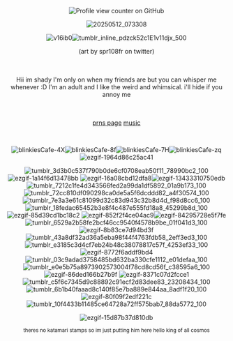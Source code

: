 
<div align="center"> 

![Profile view counter on GitHub](https://komarev.com/ghpvc/?username=H2-WHOA)


![20250512_073308](https://github.com/user-attachments/assets/191b3569-936f-4cea-8a87-e3467ee2d29e)



 ![v16ib0](https://github.com/user-attachments/assets/89464ff3-58dc-40ba-a90e-4b46a7ca9252)![tumblr_inline_pdzck52c1E1v11djx_500](https://github.com/user-attachments/assets/93ade16b-ae7d-4fbe-8f2e-642ed274cdeb) 

(art by spr108fr on twitter)
<br />
<br />
<br />

<div align="center"> Hii im shady I'm only on when my friends are but you can whisper me whenever :D I'm an adult and I like the weird and whimsical. i'll hide if you annoy me
<br />
<br />
<br />

[prns page](https://en.pronouns.page/@00310) [music](https://open.spotify.com/playlist/5oLVzeiwUJrRtdJVKeSkGH?si=5b0df8749fb34719)

<br />




![blinkiesCafe-4X](https://github.com/user-attachments/assets/7b80c886-7087-4497-9a46-6842437d8a60)![blinkiesCafe-8f](https://github.com/user-attachments/assets/9cedf9de-d056-4cee-8a2d-beb625a820cc)![blinkiesCafe-7H](https://github.com/user-attachments/assets/f3faca90-b9d0-494d-abb8-bfd0a1279443)![blinkiesCafe-zq](https://github.com/user-attachments/assets/52ebc22b-137c-42c4-9790-db5321396f6d)![ezgif-1964d86c25ac41](https://github.com/user-attachments/assets/5251322e-5d01-4ce5-b293-ab2bf468b3f8)









 ![tumblr_3d3b0c537f790b0de6cf0708eab50f11_78990bc2_100](https://github.com/user-attachments/assets/6822dcda-3d37-430d-a7ac-3ccd832e4895) ![ezgif-1a14f6d13478bb](https://github.com/user-attachments/assets/fc6f01d6-5247-4d74-8824-df737c7798ae) ![ezgif-16a08cbd12dfa8](https://github.com/user-attachments/assets/cd3cfaeb-4ecc-4533-94f7-69bf891f0a4a)![ezgif-13433310750edb](https://github.com/user-attachments/assets/876d141a-9dd7-4a98-b9a8-9710a7e1dabb) ![tumblr_7212c1fe4d343566fed2a99da1df5892_01a9b173_100](https://github.com/user-attachments/assets/4f49f877-bfef-44a8-b9c9-939a581a8c6d) ![tumblr_72cc810df090298ca0de5a5f6dcddd82_a4f30574_100](https://github.com/user-attachments/assets/cd15f7ec-2b44-49eb-bc25-98a3bd40af0c) ![tumblr_7e3a3e61c81099d32c83d943c32b8d4d_f98d8cc6_100](https://github.com/user-attachments/assets/7179fbbf-34c5-4cc5-9d77-2319f32d2c8a) ![tumblr_18fedac65452b3e8f4c487e555fd18a8_45299b8d_100](https://github.com/user-attachments/assets/f69f68a6-e035-4fbe-b594-9025b185f8a2)![ezgif-85d39cd1bc18c2](https://github.com/user-attachments/assets/ea49bb5a-4928-4edc-b80c-4968af9e92a7)  ![ezgif-852f2f4ce04ac9](https://github.com/user-attachments/assets/56796211-d154-4bef-9ae6-86ba1b218dc0)![ezgif-84295728e5f7fe](https://github.com/user-attachments/assets/0d16830e-b718-4f80-b4a4-b01c1797c4a4)![tumblr_6529a2b58fe2bcf46cc9540f4578b9be_01f041d3_100](https://github.com/user-attachments/assets/ae3b01ab-0486-40cc-8d94-a3089866063a)![ezgif-8b83ce7d94bd3f](https://github.com/user-attachments/assets/46b1bb85-e572-4b3e-889c-de39e895134e)![tumblr_43a8df32ad36a5eba98f44f4763fdb58_2eff3ed3_100](https://github.com/user-attachments/assets/fe2d54bb-d8df-4c2c-87e5-ceb50b6a7fe3)![tumblr_e3185c3d4cf7eb24b48c38078817c57f_4253ef33_100](https://github.com/user-attachments/assets/c0405865-826b-4469-a756-f0e43bffd3fd)![ezgif-8772f6addf9bd4](https://github.com/user-attachments/assets/aa8ccdf3-598e-40f0-9a80-032a7b878410)![tumblr_03c9adad3758485bd632ba330cfe1112_e01defaa_100](https://github.com/user-attachments/assets/b4a26647-2224-496e-a329-581d369f70d0)![tumblr_e0e5b75a8973902573004f78cd8cd56f_c38595a6_100](https://github.com/user-attachments/assets/95aa9643-abcd-449d-ab64-9d00fc55a2c4)![ezgif-86ded166b27b9f](https://github.com/user-attachments/assets/3d54d300-9c00-4954-b132-991d129a3755) ![ezgif-8371c07d2fcce1](https://github.com/user-attachments/assets/b20772b5-e607-4ed2-9f8d-371f29f523cd) ![tumblr_c5f6c7345d9c88892c91ecf2d83dee83_23208434_100](https://github.com/user-attachments/assets/d9f75201-741a-46c2-991f-239d5279a986) ![tumblr_6b1b40faaad8c140f85e7ba889e844aa_8adf1f20_100](https://github.com/user-attachments/assets/51fca198-b83c-4ecf-90d5-18784e28c2b2) ![ezgif-80f09f2edf221c](https://github.com/user-attachments/assets/7ace26e4-11c4-4a1e-ae8f-49813b79a13c) ![tumblr_10f4433b11485ce64728a72ff575bab7_88da5772_100](https://github.com/user-attachments/assets/35057d0f-5f55-4e1c-8802-b2dc095bdeb4)





























 




![ezgif-15d87b37d810db](https://github.com/user-attachments/assets/05ccad94-e6c1-416a-91a1-986e672182e4)


<p style="text-align: center;"><sub>theres no katamari stamps so im just putting him here hello king of all cosmos </sub></p>


